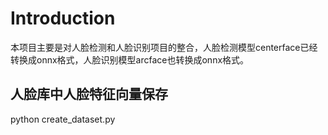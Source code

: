 # Introduction

本项目主要是对人脸检测和人脸识别项目的整合，人脸检测模型centerface已经转换成onnx格式，人脸识别模型arcface也转换成onnx格式。

## 人脸库中人脸特征向量保存
python create_dataset.py
